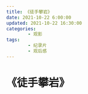 ```yaml
---
title: 《徒手攀岩》
date: 2021-10-22 6:00:00
updated: 2021-10-22 16:30:00
categories:
        - 观影
tags:
        - 纪录片
        - 观后感
---
```


# 《徒手攀岩》
